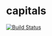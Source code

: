 # capitals

[![Build Status](https://travis-ci.org/florianeckerstorfer/capitals.svg?branch=master)](https://travis-ci.org/florianeckerstorfer/capitals)
